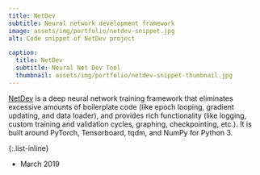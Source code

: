 ```yaml
---
title: NetDev
subtitle: Neural network development framework
image: assets/img/portfolio/netdev-snippet.jpg
alt: Code snippet of NetDev project

caption:
  title: NetDev
  subtitle: Neural Net Dev Tool
  thumbnail: assets/img/portfolio/netdev-snippet-thumbnail.jpg
---
```

[NetDev](https://github.com/AudreyBeard/netdev) is a deep neural network training framework that eliminates excessive amounts of boilerplate code (like epoch looping, gradient updating, and data loader), and provides rich functionality (like logging, custom training and validation cycles, graphing, checkpointing, etc.). It is built around PyTorch, Tensorboard, tqdm, and NumPy for Python 3. 

{:.list-inline}
- March 2019


